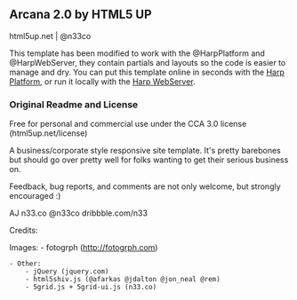 ## Arcana 2.0 by HTML5 UP
html5up.net | @n33co

This template has been modified to work with the @HarpPlatform and @HarpWebServer, they contain partials and layouts so the code is easier to manage and dry. You can put this template online in seconds with the [Harp Platform](https://www.harp.io), or run it locally with the [Harp WebServer](http://harpjs.com).


### Original Readme and License
Free for personal and commercial use under the CCA 3.0 license (html5up.net/license)

A business/corporate style responsive site template. It's pretty barebones but should 
go over pretty well for folks wanting to get their serious business on.

Feedback, bug reports, and comments are not only welcome, but strongly encouraged :)

AJ
n33.co @n33co dribbble.com/n33

Credits:

Images:
	- fotogrph (http://fotogrph.com)
	
	- Other:
		- jQuery (jquery.com)
		- html5shiv.js (@afarkas @jdalton @jon_neal @rem)
		- 5grid.js + 5grid-ui.js (n33.co)
